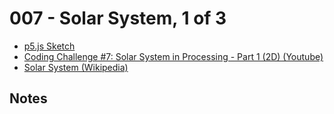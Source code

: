 # 007 - Solar System, 1 of 3
* [p5.js Sketch](sketch.html)
* [Coding Challenge #7: Solar System in Processing - Part 1 (2D) (Youtube)](https://www.youtube.com/watch?v=l8SiJ-RmeHU)
* [Solar System (Wikipedia)](https://en.wikipedia.org/wiki/Solar_System)

## Notes
